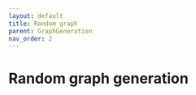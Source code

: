 ```yaml
---
layout: default
title: Random graph
parent: GraphGeneration
nav_order: 2
---
```


# Random graph generation

